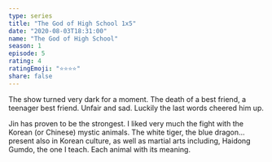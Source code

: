 ```yaml
--- 
type: series 
title: "The God of High School 1x5" 
date: "2020-08-03T18:31:00" 
name: "The God of High School" 
season: 1 
episode: 5 
rating: 4 
ratingEmoji: "⭐️⭐️⭐️⭐️" 
share: false 
---
```


The show turned very dark for a moment. The death of a best friend, a  teenager best friend. Unfair and sad. Luckily the last words cheered him up.

Jin has proven to be the strongest. I liked very much the fight with the Korean (or Chinese) mystic animals. The white tiger, the blue dragon... present also in Korean culture, as well as martial arts including, Haidong Gumdo, the one I teach. Each animal with its meaning.
